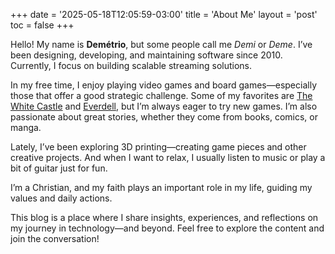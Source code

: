 +++
date = '2025-05-18T12:05:59-03:00'
title = 'About Me'
layout = 'post'
toc = false
+++

Hello! My name is **Demétrio**, but some people call me _Demi_ or _Deme_. I’ve been
designing, developing, and maintaining software since 2010. Currently, I focus on
building scalable streaming solutions.

In my free time, I enjoy playing video games and board games—especially those that
offer a good strategic challenge. Some of my favorites are
[The White Castle](https://boardgamegeek.com/boardgame/371942/the-white-castle) and
[Everdell](https://boardgamegeek.com/boardgame/199792/everdell), but I’m always eager
to try new games. I’m also passionate about great stories, whether they come from
books, comics, or manga.

Lately, I’ve been exploring 3D printing—creating game pieces and other creative
projects. And when I want to relax, I usually listen to music or play a bit of guitar
just for fun.

I’m a Christian, and my faith plays an important role in my life, guiding my values
and daily actions.

This blog is a place where I share insights, experiences, and reflections on my
journey in technology—and beyond. Feel free to explore the content and join the
conversation!
